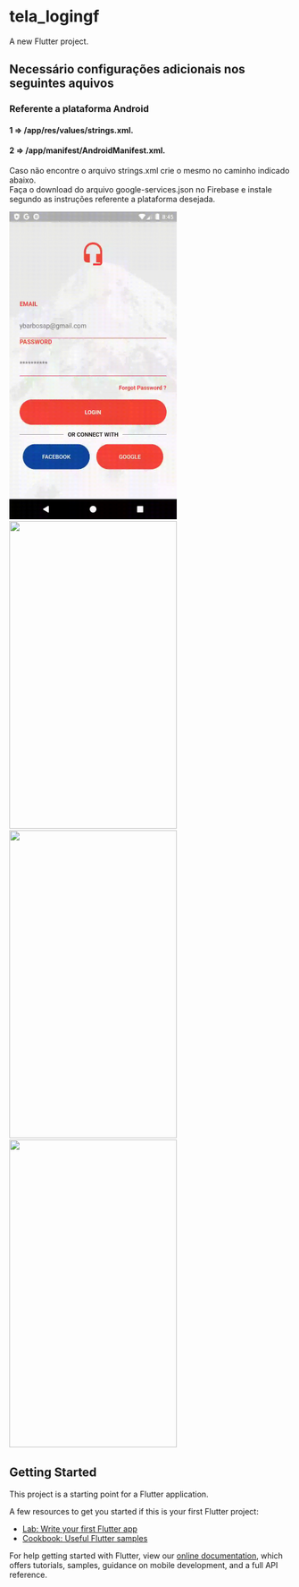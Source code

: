 # tela_logingf

A new Flutter project.
## Necessário configurações adicionais nos seguintes aquivos
### Referente a plataforma Android

#### 1 => /app/res/values/strings.xml. <br/>
#### 2 => /app/manifest/AndroidManifest.xml.

Caso não encontre o arquivo strings.xml crie o mesmo no caminho indicado abaixo. <br/>
Faça o download do arquivo google-services.json no Firebase e instale segundo as 
    instruções referente a plataforma desejada.

<img src="/lib/gifs/facebook_signIn.gif" width="300" height="550"> <img src="/lib/gifs/google_signIn.gif" width="300" height="550"> <img src="/lib/gifs/login_email_senha.gif" width="300" height="550"> <img src="/lib/gifs/transicao_de_telas.gif" width="300" height="550">

## Getting Started

This project is a starting point for a Flutter application.

A few resources to get you started if this is your first Flutter project:

- [Lab: Write your first Flutter app](https://flutter.dev/docs/get-started/codelab)
- [Cookbook: Useful Flutter samples](https://flutter.dev/docs/cookbook)

For help getting started with Flutter, view our
[online documentation](https://flutter.dev/docs), which offers tutorials,
samples, guidance on mobile development, and a full API reference.
